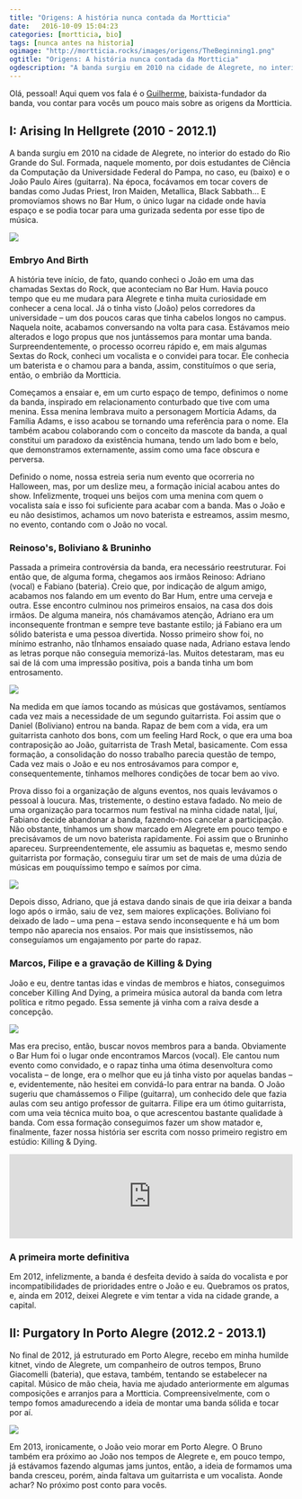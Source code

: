 ```yaml
---
title: "Origens: A história nunca contada da Mortticia"
date:   2016-10-09 15:04:23
categories: [mortticia, bio]
tags: [nunca antes na historia]
ogimage: "http://mortticia.rocks/images/origens/TheBeginning1.png"
ogtitle: "Origens: A história nunca contada da Mortticia"
ogdescription: "A banda surgiu em 2010 na cidade de Alegrete, no interior do estado do Rio Grande do Sul..."
---
```


Olá, pessoal! Aqui quem vos fala é o [Guilherme](https://www.facebook.com/hw.guilherme), baixista-fundador da banda, vou contar para vocês um pouco mais sobre as origens da Mortticia.

I: Arising In Hellgrete (2010 - 2012.1)
-------------------------

A banda surgiu em 2010 na cidade de Alegrete, no interior do estado do Rio Grande do Sul. Formada, naquele momento, por dois estudantes de Ciência da Computação da Universidade Federal do Pampa, no caso, eu (baixo) e o João Paulo Aires (guitarra). Na época, focávamos em tocar covers de bandas como Judas Priest, Iron Maiden, Metallica, Black Sabbath... E promovíamos shows no Bar Hum, o único lugar na cidade onde havia espaço e se podia tocar para uma gurizada sedenta por esse tipo de música.

![](/images/origens/TheBeginning0.png)

### Embryo And Birth

A história teve início, de fato, quando conheci o João em uma das chamadas Sextas do Rock, que aconteciam no Bar Hum. Havia pouco tempo que eu me mudara para Alegrete e tinha muita curiosidade em conhecer a cena local. Já o tinha visto (João) pelos corredores da universidade – um dos poucos caras que tinha cabelos longos no campus. Naquela noite, acabamos conversando na volta para casa. Estávamos meio alterados e logo propus que nos juntássemos para montar uma banda. Surpreendentemente, o processo ocorreu rápido e, em mais algumas Sextas do Rock, conheci um vocalista e o convidei para tocar. Ele conhecia um baterista e o chamou para a banda, assim, constituímos o que seria, então, o embrião da Mortticia.

Começamos a ensaiar e, em um curto espaço de tempo, definimos o nome da banda, inspirado em relacionamento conturbado que tive com uma menina. Essa menina lembrava muito a personagem Mortícia Adams, da Família Adams, e isso acabou se tornando uma referência para o nome. Ela também acabou colaborando com o conceito da mascote da banda, a qual constitui um paradoxo da existência humana, tendo um lado bom e belo, que demonstramos externamente, assim como uma face obscura e perversa.

Definido o nome, nossa estreia seria num evento que ocorreria no Halloween, mas, por um deslize meu, a formação inicial acabou antes do show. Infelizmente, troquei uns beijos com uma menina com quem o vocalista saía e isso foi suficiente para acabar com a banda. Mas o João e eu não desistimos, achamos um novo baterista e estreamos, assim mesmo, no evento, contando com o João no vocal.

### Reinoso's, Boliviano & Bruninho 
Passada a primeira controvérsia da banda, era necessário reestruturar. Foi então que, de alguma forma, chegamos aos irmãos Reinoso: Adriano (vocal) e Fabiano (bateria). Creio que, por indicação de algum amigo, acabamos nos falando em um evento do Bar Hum, entre uma cerveja e outra. Esse encontro culminou nos primeiros ensaios, na casa dos dois irmãos. De alguma maneira, nós chamávamos atenção, Adriano era um inconsequente frontman e sempre teve bastante estilo; já Fabiano era um sólido baterista e uma pessoa divertida. Nosso primeiro show foi, no mínimo estranho, não tÍnhamos ensaiado quase nada, Adriano estava lendo as letras porque não conseguia memorizá-las. Muitos detestaram, mas eu sai de lá com uma impressão positiva, pois a banda tinha um bom entrosamento.

![](/images/origens/TheBeginning1.png)

Na medida em que íamos tocando as músicas que gostávamos, sentíamos cada vez mais a necessidade de um segundo guitarrista. Foi assim que o Daniel (Boliviano) entrou na banda. Rapaz de bem com a vida, era um guitarrista canhoto dos bons, com um feeling Hard Rock, o que era uma boa contraposição ao João, guitarrista de Trash Metal, basicamente. Com essa formação, a consolidação do nosso trabalho parecia questão de tempo, Cada vez mais o João e eu nos entrosávamos para compor e, consequentemente, tínhamos melhores condições de tocar bem ao vivo.

Prova disso foi a organização de alguns eventos, nos quais levávamos o pessoal à loucura. Mas, tristemente, o destino estava fadado. No meio de uma organização para tocarmos num festival na minha cidade natal, Ijuí, Fabiano decide abandonar a banda, fazendo-nos cancelar a participação. Não obstante, tínhamos um show marcado em Alegrete em pouco tempo e precisávamos de um novo baterista rapidamente. Foi assim que o Bruninho apareceu. Surpreendentemente, ele assumiu as baquetas e, mesmo sendo guitarrista por formação, conseguiu tirar um set de mais de uma dúzia de músicas em pouquíssimo tempo  e saímos por cima.

![](/images/origens/TheBeginning2.png)

Depois disso, Adriano, que já estava dando sinais de que iria deixar a banda logo após o irmão, saiu de vez, sem maiores explicações. Boliviano foi deixado de lado – uma pena – estava sendo inconsequente e há um bom tempo não aparecia nos ensaios. Por mais que insistíssemos, não conseguíamos um engajamento por parte do rapaz.

### Marcos, Filipe e a gravação de Killing & Dying

João e eu, dentre tantas idas e vindas de membros e hiatos, conseguimos conceber Killing And Dying, a primeira música autoral da banda com letra política e ritmo pegado. Essa semente já vinha com a raiva desde a concepção.

<img src="/images/origens/TheBeginning3.png" />

Mas era preciso, então, buscar novos membros para a banda. Obviamente o Bar Hum foi o lugar onde encontramos Marcos (vocal). Ele cantou num evento como convidado, e o rapaz tinha uma ótima desenvoltura como vocalista – de longe, era o melhor que eu já tinha visto por aquelas bandas – e, evidentemente, não hesitei em convidá-lo para entrar na banda. O João sugeriu que chamássemos o Filipe (guitarra), um conhecido dele que fazia aulas com seu antigo professor de guitarra. Filipe era um ótimo guitarrista, com uma veia técnica muito boa, o que acrescentou bastante qualidade à banda. Com essa formação conseguimos fazer um show matador e, finalmente, fazer nossa história ser escrita com nosso primeiro registro em estúdio: Killing & Dying.

<iframe width="100%" height="150" scrolling="no" frameborder="no" src="https://w.soundcloud.com/player/?url=https%3A//api.soundcloud.com/tracks/28935481&amp;auto_play=false&amp;hide_related=false&amp;show_comments=true&amp;show_user=true&amp;show_reposts=false&amp;visual=true"></iframe>

### A primeira morte definitiva

Em 2012, infelizmente, a banda é desfeita devido à saída do vocalista e por incompatibilidades de prioridades entre o João e eu. Quebramos os pratos, e, ainda em 2012, deixei Alegrete e vim tentar a vida na cidade grande, a capital.

II: Purgatory In Porto Alegre (2012.2 - 2013.1)
--------------------------------


No final de 2012, já estruturado em Porto Alegre, recebo em minha humilde kitnet, vindo de Alegrete, um companheiro de outros tempos, Bruno Giacomelli (bateria), que estava, também, tentando se estabelecer na capital. Músico de mão cheia, havia me ajudado anteriormente em algumas composições e arranjos para a Mortticia. Compreensivelmente, com o tempo fomos amadurecendo a ideia de montar uma banda sólida e tocar por aí.

![](/images/origens/TheBeginning4.png)

 Em 2013, ironicamente, o João veio morar em Porto Alegre. O Bruno também era próximo ao João nos tempos de Alegrete e, em pouco tempo, já estávamos fazendo algumas jams juntos, então, a ideia de formamos uma banda cresceu, porém, ainda faltava um guitarrista e um vocalista. Aonde achar? No próximo post conto para vocês.
